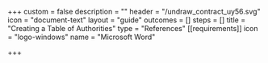 +++
custom = false
description = ""
header = "/undraw_contract_uy56.svg"
icon = "document-text"
layout = "guide"
outcomes = []
steps = []
title = "Creating a Table of Authorities"
type = "References"
[[requirements]]
icon = "logo-windows"
name = "Microsoft Word"

+++
